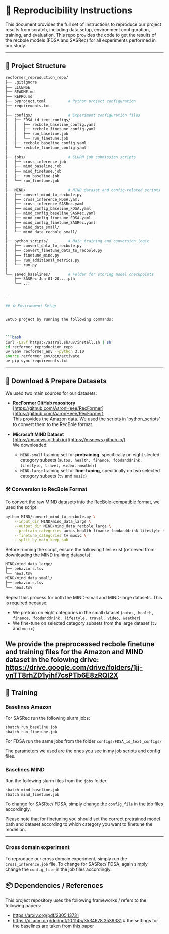 # 🔁 Reproducibility Instructions

This document provides the full set of instructions to reproduce our project results from scratch, including data setup, environment configuration, training, and evaluation. This repo provides the code to get the results of the recbole models (FDSA and SASRec) for all experiments performed in our study.

---

## 🧱 Project Structure

```bash
recformer_reproduction_repo/
├── .gitignore
├── LICENSE
├── README.md
├── REPRO.md                
├── pyproject.toml          # Python project configuration
├── requirements.txt
│
├── configs/                # Experiment configuration files
│   ├── FDSA_id_text_configs/
│   │   ├── recbole_baseline_config.yaml
│   │   ├── recbole_finetune_config.yaml
│   │   ├── run_baseline.job
│   │   └── run_finetune.job
│   ├── recbole_baseline_config.yaml
│   └── recbole_finetune_config.yaml
│
├── jobs/                   # SLURM job submission scripts
│   ├── cross_inference.job
│   ├── mind_baseline.job
│   ├── mind_finetune.job
│   ├── run_baseline.job
│   └── run_finetune.job
│
├── MIND/                   # MIND dataset and config-related scripts
│   ├── convert_mind_to_recbole.py
│   ├── cross_inference_FDSA.yaml
│   ├── cross_inference_SASRec.yaml
│   ├── mind_config_baseline_FDSA.yaml
│   ├── mind_config_baseline_SASRec.yaml
│   ├── mind_config_finetune_FDSA.yaml
│   ├── mind_config_finetune_SASRec.yaml
│   ├── mind_data_small/
│   └── mind_data_recbole_small/
│
├── python_scripts/         # Main training and conversion logic
│   ├── convert_data_to_recbole.py
│   ├── convert_finetune_data_to_recbole.py
│   ├── finetune_mind.py
│   ├── run_additional_metrics.py
│   └── run.py
│
└── saved_baselines/        # Folder for storing model checkpoints
    ├── SASRec-Jun-01-20....pth
    └── ...


---

## ⚙️ Environment Setup


Setup project by running the following commands:



```bash
curl -LsSf https://astral.sh/uv/install.sh | sh
cd recformer_reproduction_repo
uv venv recformer_env --python 3.10
source recformer_env/bin/activate
uv pip sync requirements.txt
```

---

## 📂 Download & Prepare Datasets

We used two main sources for our datasets:

- **RecFormer GitHub repository**  
  [https://github.com/AaronHeee/RecFormer](https://github.com/AaronHeee/RecFormer)  
  This provides the Amazon data. We used the scripts in `python_scripts' to convert them to the RecBole format.

- **Microsoft MIND Dataset**  
  [https://msnews.github.io/](https://msnews.github.io/)  
  We downloaded:
  - `MIND-small` training set for **pretraining**. specifically on eight slected category subsets (```autos, health, finance, foodanddrink, lifestyle, travel, video, weather```)
  - `MIND-large` training set for **fine-tuning**, specifically on two selected category subsets (```tv``` and ```music```)

### 🛠 Conversion to RecBole Format

To convert the raw MIND datasets into the RecBole-compatible format, we used the script:

```bash
python MIND/convert_mind_to_recbole.py \
    --input_dir MIND/mind_data_large \
    --output_dir MIND/mind_data_recbole_large \
    --pretrain_categories autos health finance foodanddrink lifestyle travel video weather \
    --finetune_categories tv music \
    --split_by_main_keep_sub
```

Before running the script, ensure the following files exist (retrieved from downloading the MIND training datasets):

```bash
MIND/mind_data_large/
├── behaviors.tsv
└── news.tsv
MIND/mind_data_small/
├── behaviors.tsv
└── news.tsv
```


Repeat this process for both the MIND-small and MIND-large datasets. This is required because:
- We pretrain on eight categories in the small dataset (```autos, health, finance, foodanddrink, lifestyle, travel, video, weather```)
- We fine-tune on selected category subsets from the large dataset (```tv``` and ```music```)

We provide the preprocessed recbole finetune and training files for the Amazon and MIND dataset in the folowing drive: https://drive.google.com/drive/folders/1jj-ynTT8rhZD1yihf7csPTb6E8zRQI2X
---

## 🚀 Training

### Baselines Amazon

For SASRec run the following slurm jobs:

```bash
sbatch run_baseline.job 
sbatch run_finetune.job
```

For FDSA run the same jobs from the folder ```configs/FDSA_id_text_configs/```


The parameters we used are the ones you see in my job scripts and config files.

### Baselines MIND
Run the following slurm files from the ```jobs``` folder:
```bash
sbatch mind_baseline.job 
sbatch mind_finetune.job
```
To change for SASRec/ FDSA, simply change the ```config_file``` in the job files accordingly.

Please note that for finetuning you should set the correct pretrained model path and dataset according to which category you want to finetune the model on.


---

### Cross domain experiment
To reproduce our cross domain experiment, simply run the ```cross_inference.job``` file. To change for SASRec/ FDSA, again simply change the ```config_file``` in the job files accordingly.


## 📦 Dependencies / References

This project repository uses the following frameworks / refers to the following papers:

- https://arxiv.org/pdf/2305.13731
- https://dl.acm.org/doi/pdf/10.1145/3534678.3539381 # the settings for the baselines are taken from this paper


